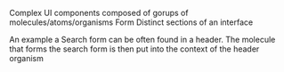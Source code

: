 Complex UI components composed of gorups of molecules/atoms/organisms
Form Distinct sections of an interface

An example a Search form can be often found in a header.
The molecule that forms the search form is then put into the context of the header organism
